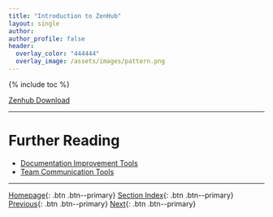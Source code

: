 ```yaml
---
title: "Introduction to ZenHub"
layout: single
author:
author_profile: false
header:
  overlay_color: "444444"
  overlay_image: /assets/images/pattern.png
---
```


{% include toc %}

[Zenhub Download](https://www.zenhub.com/extension)







___
# Further Reading
* [Documentation Improvement Tools](../02-DOCUMENTATION/01-documentation-improvement-tools)
* [Team Communication Tools](../03-COMMUNICATION/01-team-communication-tools)


___

[Homepage](../../index.md){: .btn  .btn--primary}
[Section Index](../00-ProjectManagement-LandingPage){: .btn  .btn--primary}
[Previous](03-intro-to-bitbucket){: .btn  .btn--primary}
[Next](../02-DOCUMENTATION/01-documentation-improvement-tools){: .btn  .btn--primary}
